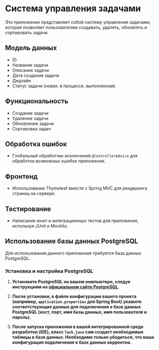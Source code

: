 # Система управления задачами

Это приложение представляет собой систему управления задачами, которая позволяет пользователям создавать, удалять, обновлять и сортировать задачи.

## Модель данных
- ID
- Название задачи
- Описание задачи
- Дата создания задачи
- Дедлайн
- Статус задачи (новая, в процессе, выполненная)

## Функциональность
- Создание задачи
- Удаление задачи
- Обновление задачи
- Сортировка задач

## Обработка ошибок
- Глобальный обработчик исключений `@ControllerAdvice` для обработки возможных ошибок приложения.

## Фронтенд
- Использование Thymeleaf вместе с Spring MVC для рендеринга страниц на сервере.

## Тестирование
- Написание юнит и интеграционных тестов для приложения, используя JUnit и Mockito.

## Использование базы данных PostgreSQL

Для использования данного приложения требуется база данных PostgreSQL.

### Установка и настройка PostgreSQL

1. **Установите PostgreSQL на вашем компьютере, следуя инструкциям на [официальном сайте PostgreSQL](https://www.postgresql.org/download/).**

2. **После установки, в файле конфигурации вашего проекта (например, `application.properties` для Spring Boot) укажите соответствующие данные для подключения к базе данных PostgreSQL (хост, порт, имя базы данных, имя пользователя и пароль).**

3. **После запуска приложения в вашей интегрированной среде разработки (IDE), класс `Task.java` сам создаст необходимые таблицы в базе данных. Необходимо только убедиться, что ваша конфигурация подключения к базе данных корректна.**
